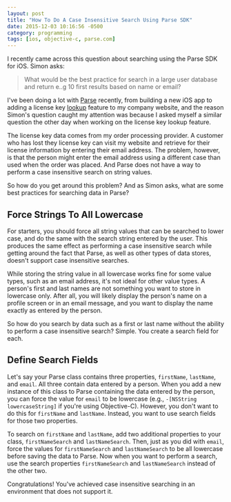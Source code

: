 ```yaml
---
layout: post
title: "How To Do A Case Insensitive Search Using Parse SDK"
date: 2015-12-03 10:16:56 -0500
category: programming
tags: [ios, objective-c, parse.com]
---
```

I recently came across this question about searching using the Parse SDK for iOS. Simon asks:

> What would be the best practice for search in a large user database and return e..g 10 first results based on name or email?

I've been doing a lot with [Parse][1] recently, from building a new iOS app to adding a license key [lookup][2] feature to my company website, and the reason Simon's question caught my attention was because I asked myself a similar question the other day when working on the license key lookup feature.

The license key data comes from my order processing provider. A customer who has lost they license key can visit my website and retrieve for their license information by entering their email address. The problem, however, is that the person might enter the email address using a different case than used when the order was placed. And Parse does not have a way to perform a case insensitive search on string values.

So how do you get around this problem? And as Simon asks, what are some best practices for searching data in Parse?

## Force Strings To All Lowercase

For starters, you should force all string values that can be searched to lower case, and do the same with the search string entered by the user. This produces the same effect as performing a case insensitive search while getting around the fact that Parse, as well as other types of data stores, doesn't support case insensitive searches.

While storing the string value in all lowercase works fine for some value types, such as an email address, it's not ideal for other value types. A person's first and last names are not something you want to store in lowercase only. After all, you will likely display the person's name on a profile screen or in an email message, and you want to display the name exactly as entered by the person.

So how do you search by data such as a first or last name without the ability to perform a case insensitive search? Simple. You create a search field for each.

## Define Search Fields

Let's say your Parse class contains three properties, `firstName`, `lastName`, and `email`. All three contain data entered by a person. When you add a new instance of this class to Parse containing the data entered by the person, you can force the value for `email` to be lowercase (e.g., `-[NSString lowercaseString]` if you're using Objective-C). However, you don't want to do this for `firstName` and `lastName`. Instead, you want to use search fields for those two properties.

To search on `firstName` and `lastName`, add two additional properties to your class, `firstNameSearch` and `lastNameSearch`. Then, just as you did with `email`, force the values for `firstNameSearch` and `lastNameSearch` to be all lowercase before saving the data to Parse. Now when you want to perform a search, use the search properties `firstNameSearch` and `lastNameSearch` instead of the other two.

Congratulations! You've achieved case insensitive searching in an environment that does not support it.

[1]: https://www.parse.com
[2]: http://www.whitepeaksoftware.com/licenselookup
